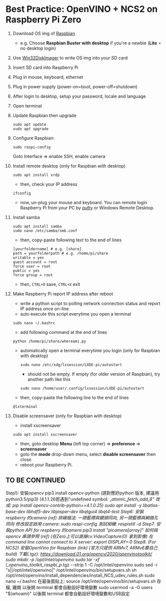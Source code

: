 # Best Practice: OpenVINO + NCS2 on Raspberry Pi Zero
1. Download OS img of [Raspbian](https://www.raspberrypi.org/downloads/raspbian/)
   - e.g.   Choose **Raspbian Buster with desktop** if you're a newbie (**Lite** = no desktop login)
2. Use [Win32DiskImager](https://sourceforge.net/projects/win32diskimager/) to write OS img into your SD card
3. Insert SD card into Raspberry Pi
4. Plug in mouse, keyboard, ethernet
5. Plug in power supply (power-on=boot, power-off=shutdown)
6. After login to desktop, setup your password, locale and language
7. Open terminal
8. Update Raspbian then upgrade
	```
	sudo apt update
	sudo apt upgrade
	```
9. Configure Raspbian:
	```
	sudo raspi-config
	```
   Goto Interface => enable SSH, enable camera
10. Install remote desktop (only for Raspbian with desktop)
	```
	sudo apt install xrdp
	``` 
	- then, check your IP address
	```
	ifconfig
	```
	- now, un-plug your mouse and keyboard. You can remote login Raspberry Pi from your PC by [putty](https://www.putty.org/) or Windows Remote Desktop.
	
13. Install samba
	```
	sudo apt install samba
	sudo nano /etc/samba/smb.conf
	```
	- then, copy-paste following text to the end of lines
	```
	[yourfoldername] # e.g. [share]
	path = yourfolderpath # e.g. /home/pi/share
	writable = yes
	guest account = root
	force user = root
	public = yes
	force group = root
	```
	- then, ```CTRL+O``` save, ```CTRL+X``` exit
14. Make Raspberry Pi report IP address after reboot
	- write a python script to polling network connection status and report IP address once on-line
	- auto execute this script everytime you open a terminal
	```
	sudo nano ~/.bashrc
	```
	- add following command at the end of lines
	```
	python /home/pi/share/whereami.py
	```
	- automatically open a terminal everytime you login (only for Raspbian with desktop)
		```
		sudo nano /etc/xdg/lxsession/LXDE-pi/autostart
		```
		
		- should not be empty. If empty (for older version of Raspbian), try another path like this
		```
		sudo nano /home/user/.config/lxsession/LXDE-pi/autostart
		```
		
	- then, copy-paste the following line to the end of lines
	``` 
	@lxterminal
	```
15. Disable screensaver (only for Raspbian with desktop)
	- install xscreensaver
	```
	sudo apt install xscreensaver
	```
	- then, goto desktop **Menu** (left top corner) => **preference** => **screensaver**
	- goto the **mode** drop-down menu, select **disable screensaver** then close
	- reboot your Raspberry Pi.
	
## TO BE CONTINUED	
Step5: 安裝opencv
pip3 install opencv-python (請對應好python 版本, 建議用 python3.5/pip3)
(4.1.1.26若遇到”undefined symbol: __atomic_fetch_add_8” 改成: pip install opencv-contrib-python==4.1.0.25)
sudo apt install -y libatlas-base-dev libhdf5-dev libjasper-dev libqtgui4 libqt4-test
Step6: 安裝respberry 的camera (ref)
排線插法: 一頭藍標與鏡頭同向, 另一頭藍標與網路孔同向
修改設定啟用 camera: sudo raspi-config
測試相機: raspistill -d
Step7: 安裝python API for respberry 的camera
pip3 install "picamera[array]"
如何與 opencv 串請參照 (ref)
(在Zero上可以直接cv.VideoCapture(0) 拿到影像)
在 command line cannot connect to X server:
export DISPLAY=:0
Step8. (For NCS2) 安裝OpenVino for Raspbian (link)
(官方只提供 ARMv7, ARMv6要自己build)
下載(.tgz): https://download.01.org/opencv/2020/openvinotoolkit/
sudo mkdir -p /opt/intel/openvino
sudo tar -xf l_openvino_toolkit_raspbi_p_<version>.tgz --strip 1 -C /opt/intel/openvino
sudo sed -i "s|<INSTALLDIR>|/opt/intel/openvino|" /opt/intel/openvino/bin/setupvars.sh
sh /opt/intel/openvino/install_dependencies/install_NCS_udev_rules.sh
sudo nano ~/.bashrc
在最後面貼上:
source /opt/intel/openvino/bin/setupvars.sh
存檔, 離開
以後開 terminal 都會自動設好環境變數
sudo usermod -a -G users "$(whoami)"
以後開 terminal 都會自動設好環境變數和USB設定

